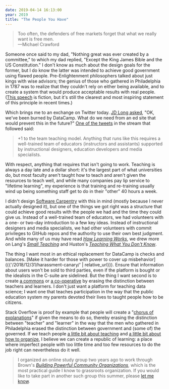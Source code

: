 ```yaml
---
date: 2019-04-14 16:13:00
year: 2019
title: "The People You Have"
---
```


> Too often, the defenders of free markets forget that what we really want is free men. <br/>
>—Michael Crawford

Someone once said to my dad, "Nothing great was ever created by a committee,"
to which my dad replied, "Except the King James Bible and the US Constitution."
I don't know as much about the design goals for the former,
but I do know the latter was intended to achieve good government using flawed people.
Pre-Enlightenment philosophers talked about just kings with wise advisors;
the genius of those who gathered in Philadelphia in 1787 was to realize that
they couldn't rely on either being available,
and to create a system that would produce acceptable results with real people.
([This speech](https://www.youtube.com/watch?v=SXoLaMhx-zI) is fiction,
but it's still the clearest and most inspiring statement of this principle
in recent times.)

Which brings me to an exchange on Twitter today.
[JD Long asked](https://twitter.com/CMastication/status/1117361694731329537),
"OK, we've been burned by DataCamp.
What do we need from an ed site that would prevent this in the future?"
[One of the tweets](https://twitter.com/jakekaupp/status/1117518011529859072)
in the stream that followed said:

> +1 to the team teaching model.
> Anything that runs like this requires a well-trained team of educators (instructors and assistants)
> supported by instructional designers, education developers and media specialists.

With respect,
anything that requires that isn't going to work.
Teaching is always a day late and a dollar short:
it's the largest part of what universities do,
but most faculty aren't taught how to teach and aren't given the resources to teach well,
and while many companies pay lip service to "lifetime learning",
my experience is that training and re-training usually wind up being
something staff get to do in their "other" 40 hours a week.

I didn't design [Software Carpentry](http://software-carpentry.org) with this in mind
(mostly because I never actually designed it),
but one of the things we got right was a structure that could achieve good results
with the people we had and the time they could give us.
Instead of a well-trained team of educators,
we had volunteers with a one- or two-day introduction to a few key ideas.
Instead of instructional designers and media specialists,
we had other volunteers with commit privileges to GitHub repos
and the authority to use their own best judgment.
And while many of us may have read *[How Learning Works](https://www.wiley.com/WileyCDA/WileyTitle/productCd-0470484101,miniSiteCd-JBHIGHERED.html)*,
we drew more on Lang's *[Small Teaching](https://www.wiley.com/en-ca/Small+Teaching%3A+Everyday+Lessons+from+the+Science+of+Learning-p-9781118944493)*
and Huston's *[Teaching What You Don't Know](http://www.hup.harvard.edu/catalog.php?isbn=9780674066175)*.

The thing I want most in an ethical replacement for DataCamp is checks and balances.
[Make it harder for those with power to cover up misbehavior]({{'/2018/12/31/harassment-canary/' | relative_url}}).
Ensure that information about users won't be sold to third parties,
even if the platform is bought or the idealists in the C-suite are sidelined.
But the thing I want second is to create [a commons](http://www.thinklikeacommoner.com/)
or [a co-operative](https://www.newsociety.com/Books/H/Humanizing-the-Economy)
by erasing the distinction between teachers and learners.
I don't just want a platform for teaching data science;
I want one that teaches participation in the way that
the public education system my parents devoted their lives to
taught people how to be citizens.

Stack Overflow is proof by example that people will create
a "[chorus of explanations](https://hapgood.us/2016/05/13/choral-explanations/)" if given the means to do so,
thereby erasing the distinction between "teacher" and "learner"
in the way that the men who gathered in Philadelphia erased the distinction between government and (some of) the governed.
If we teach people [a little bit about teaching](http://teachtogether.tech/)
and [a little bit about how to organize](https://www.ipgbook.com/building-powerful-community-organizations-products-9780977151806.php),
I believe we can create a republic of learning:
a place where imperfect people with too little time and too few resources to do the job right can nevertheless do it well.

> I organized an online study group two years ago to work through
> Brown's *[Building Powerful Community Organizations](https://www.ipgbook.com/building-powerful-community-organizations-products-9780977151806.php)*,
> which is the most practical guide I know to grassroots organization.
> If you would like to take part in another such group this summer,
> please [let me know](mailto:gvwilson@third-bit.com).

